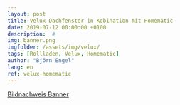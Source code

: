 ```yaml
---
layout: post
title: Velux Dachfenster in Kobination mit Homematic
date: 2019-07-12 00:00:00 +0100
description:  #
img: banner.png
imgfolder: /assets/img/velux/
tags: [Rollladen, Velux, Homematic]
author: "Björn Engel"
lang: en
ref: velux-homematic
---
```



[Bildnachweis Banner][piccredit]

[piccredit]: https://pixabay.com/de/photos/dach-dachfenster-ziegel-haus-885780/

